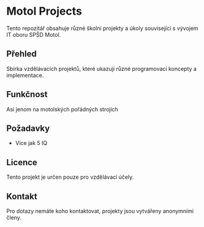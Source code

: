 # Motol Projects

Tento repozitář obsahuje různé školní projekty a úkoly související s vývojem IT oboru SPŠD Motol.

## Přehled

Sbírka vzdělávacích projektů, které ukazují různé programovací koncepty a implementace.

## Funkčnost

Asi jenom na motolských pořádných strojích

## Požadavky

- Více jak 5 IQ

## Licence

Tento projekt je určen pouze pro vzdělávací účely.

## Kontakt

Pro dotazy nemáte koho kontaktovat, projekty jsou vytvářeny anonymními členy.